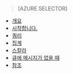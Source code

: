 > [AZURE.SELECTOR]
- [개요](../articles/application-insights/app-insights-analytics.md)
- [시작합니다.](../articles/application-insights/app-insights-analytics-tour.md)
- [쿼리](../articles/application-insights/app-insights-analytics-queries.md)
- [집계](../articles/application-insights/app-insights-analytics-aggregations.md)
- [스칼라](../articles/application-insights/app-insights-analytics-scalars.md)
- [큐에 메시지가 없을 때](../articles/application-insights/app-insights-analytics-using.md)
- [참조](../articles/application-insights/app-insights-analytics-reference.md)

<!---HONumber=AcomDC_0330_2016-->